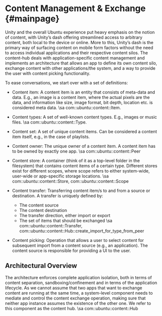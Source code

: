 Content Management & Exchange {#mainpage}
=============================

Unity and the overall Ubuntu experience put heavy emphasis on the
notion of content, with Unity’s dash offering streamlined access to
arbitrary content, both local to the device or online. More to this,
Unity’s dash is the primary way of surfacing content on mobile form
factors without the need to access individual applications and their
respective content silos. The content-hub deals with
application-specific content management and implements an architecture
that allows an app to define its own content silo, exchange content
with other applications/the system, and a way to provide the user with
content picking functionality.

To ease conversations, we start over with a set of definitions:

 - Content item: A content item is an entity that consists of meta-data
and data. E.g., an image is a content item, where the actual pixels
are the data, and information like size, image format, bit depth,
location etc. is considered meta data. \sa com::ubuntu::content::Item.

 - Content types: A set of well-known content types. E.g., images or
   music files. \sa com::ubuntu::content::Type.

 - Content set: A set of unique content items. Can be considered a
   content item itself, e.g., in the case of playlists.

 - Content owner: The unique owner of a content item. A content item
   has to be owned by exactly one app. \sa com::ubuntu::content::Peer

 - Content store: A container (think of it as a top-level folder in
   the filesystem) that contains content items of a certain
   type. Different stores exist for different scopes, where scope
   refers to either system-wide, user-wide or app-specific storage
   locations. \sa com::ubuntu::content::Store, com::ubuntu::content::Scope

 - Content transfer: Transferring content item/s to and from a source
   or destination. A transfer is uniquely defined by:
   * The content source
   * The content destination
   * The transfer direction, either import or export
   * The set of items that should be exchanged
   \sa com::ubuntu::content::Transfer, com::ubuntu::content::Hub::create_import_for_type_from_peer

 - Content picking: Operation that allows a user to select content for
   subsequent import from a content source (e.g., an application). The
   content source is responsible for providing a UI to the user.

Architectural Overview
----------------------

The architecture enforces complete application isolation, both in
terms of content separation, sandboxing/confinement and in terms of
the application lifecycle. As we cannot assume that two apps that want
to exchange content are running at the same time, a system-level
component needs to mediate and control the content exchange operation,
making sure that neither app instance assumes the existence of the
other one. We refer to this component as the content hub. \sa com::ubuntu::content::Hub